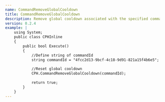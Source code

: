 ```yaml
---
name: CommandRemoveGlobalCooldown
title: CommandRemoveGlobalCooldown
description: Remove global cooldown associated with the specified command, by ID
version: 0.2.4
example: |
    using System;
    public class CPHInline
    {
        public bool Execute()
        {
            //Define string of commandId
            string commandId = "4fcc2d13-9bcf-4c18-9d91-821a15f4b6e5";
            
            //Reset global cooldown
            CPH.CommandRemoveGlobalCooldown(commandId);
            
            return true;
        }
    }
---
```

